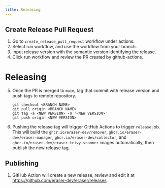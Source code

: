 ```yaml
---
title: Releasing
---
```


## Create Release Pull Request

1. Go to `create_release_pull_request` workflow under actions.
2. Select run workflow, and use the workflow from your branch. 
3. Input release version with the semantic version identifying the release.
4. Click run workflow and review the PR created by github-actions.

# Releasing

5. Once the PR is merged to `main`, tag that commit with release version and push tags to remote repository.

   ```
   git checkout <BRANCH NAME>
   git pull origin <BRANCH NAME>
   git tag -a <NEW VERSION> -m '<NEW VERSION>'
   git push origin <NEW VERSION>
   ```
6. Pushing the release tag will trigger GitHub Actions to trigger `release` job.
   This will build the `ghcr.io/eraser-dev/remover`, `ghcr.io/eraser-dev/eraser-manager`, `ghcr.io/eraser-dev/collector`, and `ghcr.io/eraser-dev/eraser-trivy-scanner` images automatically, then publish the new release tag.

## Publishing

1. GitHub Action will create a new release, review and edit it at https://github.com/eraser-dev/eraser/releases